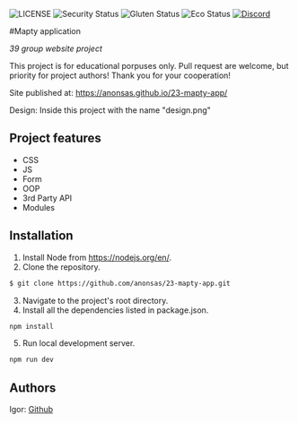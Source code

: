 ![LICENSE](https://img.shields.io/badge/license-MIT-blue.svg?style=flat-square)
![Security Status](https://img.shields.io/security-headers?label=Security&url=https%3A%2F%2Fgithub.com&style=flat-square)
![Gluten Status](https://img.shields.io/badge/Gluten-Free-green.svg)
![Eco Status](https://img.shields.io/badge/ECO-Friendly-green.svg)
[![Discord](https://discord.com/api/guilds/571393319201144843/widget.png)](https://discord.gg/dRwW4rw)

#Mapty application

_39 group website project_

This project is for educational porpuses only. Pull request are welcome, but priority for project authors! Thank you for your cooperation!

Site published at: https://anonsas.github.io/23-mapty-app/

Design: Inside this project with the name "design.png"

## Project features

- CSS
- JS
- Form
- OOP
- 3rd Party API
- Modules

## Installation

1. Install Node from https://nodejs.org/en/.
2. Clone the repository.

```bash
$ git clone https://github.com/anonsas/23-mapty-app.git
```

3. Navigate to the project's root directory.
4. Install all the dependencies listed in package.json.

```bash
npm install
```

5. Run local development server.

```bash
npm run dev
```

## Authors

Igor: [Github](https://github.com/anonsas)
